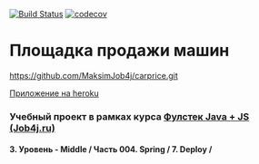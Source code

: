 [![Build Status](https://travis-ci.org/MaksimJob4j/carprice.svg?branch=master)](https://travis-ci.org/MaksimJob4j/carprice)
[![codecov](https://codecov.io/gh/MaksimJob4j/carprice/branch/master/graph/badge.svg)](https://codecov.io/gh/MaksimJob4j/carprice)
# Площадка продажи машин
https://github.com/MaksimJob4j/carprice.git

[Приложение на heroku](https://young-headland-77193.herokuapp.com)
### Учебный проект в рамках курса [Фулстек Java + JS (Job4j.ru)](https://job4j.ru/courses/java_with_zero_to_job.html)  
####  3. Уровень - Middle / Часть 004. Spring / 7. Deploy /
